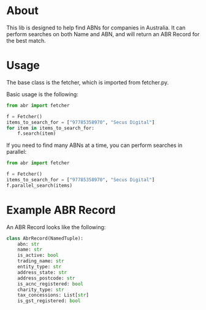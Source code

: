 # About

This lib is designed to help find ABNs for companies in Australia. It can perform searches on both Name and ABN, and will return an ABR Record for the best match.

# Usage

The base class is the fetcher, which is imported from fetcher.py.

Basic usage is the following:

```python
from abr import fetcher

f = Fetcher()
items_to_search_for = ["97785358970", "Secus Digital"]
for item in items_to_search_for:
    f.search(item)
```

If you need to find many ABNs at a time, you can perform searches in parallel:

```python
from abr import fetcher

f = Fetcher()
items_to_search_for = ["97785358970", "Secus Digital"]
f.parallel_search(items)
```

# Example ABR Record

An ABR Record looks like the following:

```python
class AbrRecord(NamedTuple):
    abn: str
    name: str
    is_active: bool
    trading_name: str
    entity_type: str
    address_state: str
    address_postcode: str
    is_acnc_registered: bool
    charity_type: str
    tax_concessions: List[str]
    is_gst_registered: bool
```
